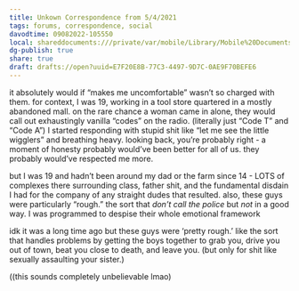 ```yaml
---
title: Unkown Correspondence from 5/4/2021
tags: forums, correspondence, social
davodtime: 09082022-105550
local: shareddocuments:///private/var/mobile/Library/Mobile%20Documents/iCloud~md~obsidian/Documents/OBSHIDDIAN/drafts/E7F20E8B-77C3-4497-9D7C-0AE9F70BEFE6.md
dg-publish: true
share: true
draft: drafts://open?uuid=E7F20E8B-77C3-4497-9D7C-0AE9F70BEFE6
---
```


it absolutely would if “makes me uncomfortable” wasn’t so charged with them. for context, I was 19, working in a tool store quartered in a mostly abandoned mall. on the rare chance a woman came in alone, they would call out exhaustingly vanilla “codes” on the radio.
(literally just “Code T” and “Code A”)  I started responding with stupid shit like “let me see the little wigglers” and breathing heavy. looking back, you’re probably right - a moment of honesty probably would’ve been better for all of us. they probably would’ve respected me more. 

but I was 19 and hadn’t been around my dad or the farm since 14 - LOTS of complexes there surrounding class, father shit, and  the fundamental disdain I had for the company of any straight dudes that resulted. also, these guys were particularly “rough.” the sort that *don’t call the police* but *not* in a good way.  I was programmed to despise their whole emotional framework 

idk it was a long time ago but these guys were ‘pretty rough.’ like the sort that handles problems by getting the boys together to grab you, drive you out of town, beat you close to death, and leave you. (but only for shit like sexually assaulting your sister.)

((this sounds completely unbelievable lmao) 